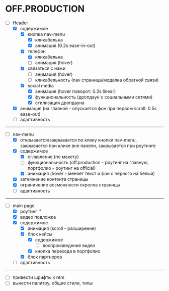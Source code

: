 # OFF.PRODUCTION

- [ ] Header
    - [x] содержимое
        - [x] кнопка nav-menu
            - [x] кликабельна
            - [x] анимация (0.2s ease-in-out)
        - [x] телефон
            - [x] кликабельна
            - [ ] анимация (hover)
        - [x] связаться с нами
            - [ ] анимация (hover)
            - [ ] кликабельность (nav страница/модалка обратной связи)
        - [x] social media
            - [x] анимация (hover поворот: 0.2s linear)
            - [x] функциональность (дропдаун с социальными сетями)
            - [x] стилизация дропдауна
    - [x] анимация (на главной - опускается фон при первом scroll: 0.5s ease-out) 
    - [ ] адаптивность
---
- [ ] nav-menu
    - [x] открывается/закрывается по клику кнопки nav-menu, закрывается при клике вне панели, закрывается при роутинге
    - [x] содержимое
        - [x] оглавление (по макету)
        - [ ] функциональность (off.production - роутинг на главную, портфолио - роутинг на official)
        - [x] анимация (hover - меняет текст и фон с черного на белый)
    - [x] затемнение контента страницы
    - [x] ограничение возможности скролла страницы
    - [ ] адаптивность
---
- [ ] main page
    - [x] роутинг ''
    - [x] видео подложка
    - [x] содержимое
        - [x] анимация (scroll - расширение)
        - [x] блок кейсы
            - [x] содержимое
                - [ ] воспроизведение видео
            - [x] кнопка перехода в портфолио
        - [x] блок партнеров
    - [ ] адаптивность
---
- [ ] привести шрифты к rem
- [ ] вынести палитру, общие стили, типы
